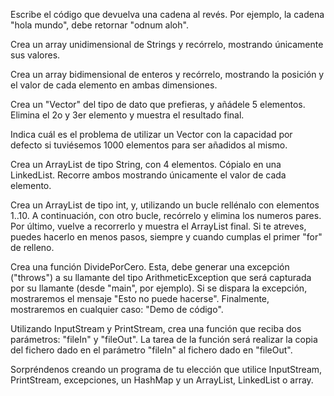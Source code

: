 Escribe el código que devuelva una cadena al revés. Por ejemplo, la cadena "hola mundo", debe retornar "odnum aloh".

Crea un array unidimensional de Strings y recórrelo, mostrando únicamente sus valores.


Crea un array bidimensional de enteros y recórrelo, mostrando la posición y el valor de cada elemento en 
ambas dimensiones.


Crea un "Vector" del tipo de dato que prefieras, y añádele 5 elementos. Elimina el 2o y 3er elemento y 
muestra el resultado final.


Indica cuál es el problema de utilizar un Vector con la capacidad por defecto si tuviésemos 1000 elementos para
ser añadidos al mismo.


Crea un ArrayList de tipo String, con 4 elementos. Cópialo en una LinkedList. Recorre ambos mostrando únicamente 
el valor de cada elemento.


Crea un ArrayList de tipo int, y, utilizando un bucle rellénalo con elementos 1..10. A continuación, 
con otro bucle, recórrelo y elimina los numeros pares. Por último, vuelve a recorrerlo y muestra el ArrayList final.
Si te atreves, puedes hacerlo en menos pasos, siempre y cuando cumplas el primer "for" de relleno.


Crea una función DividePorCero. Esta, debe generar una excepción ("throws") a su llamante del tipo ArithmeticException
que será capturada por su llamante (desde "main", por ejemplo). Si se dispara la excepción, mostraremos el mensaje 
"Esto no puede hacerse". Finalmente, mostraremos en cualquier caso: "Demo de código".


Utilizando InputStream y PrintStream, crea una función que reciba dos parámetros: "fileIn" y "fileOut". 
La tarea de la función será realizar la copia del fichero dado en el parámetro "fileIn" al fichero dado en "fileOut".


Sorpréndenos creando un programa de tu elección que utilice InputStream, PrintStream, excepciones, un HashMap
y un ArrayList, LinkedList o array.